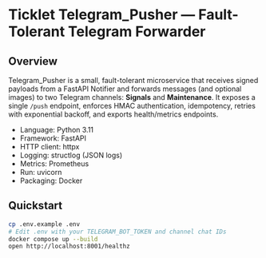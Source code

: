 # Ticklet Telegram_Pusher — Fault-Tolerant Telegram Forwarder

## Overview

Telegram_Pusher is a small, fault-tolerant microservice that receives signed payloads from a FastAPI Notifier and forwards messages (and optional images) to two Telegram channels: **Signals** and **Maintenance**. It exposes a single `/push` endpoint, enforces HMAC authentication, idempotency, retries with exponential backoff, and exports health/metrics endpoints.

- Language: Python 3.11
- Framework: FastAPI
- HTTP client: httpx
- Logging: structlog (JSON logs)
- Metrics: Prometheus
- Run: uvicorn
- Packaging: Docker

## Quickstart

```sh
cp .env.example .env
# Edit .env with your TELEGRAM_BOT_TOKEN and channel chat IDs
docker compose up --build
open http://localhost:8001/healthz

